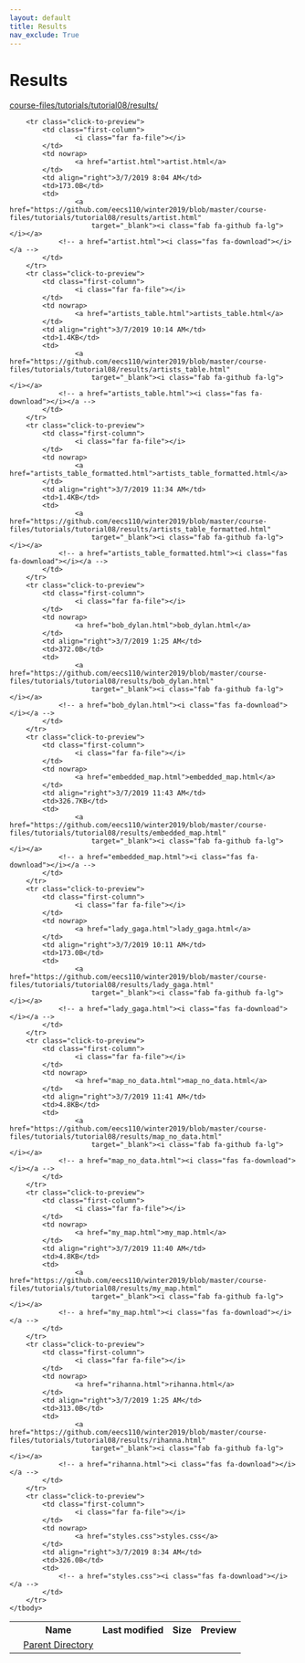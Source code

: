 ```yaml
---
layout: default
title: Results
nav_exclude: True
---
```


# Results

[course-files/tutorials/tutorial08/results/](.)

<table class="tbl-files">
    <tbody>
        <tr>
            <th valign="top"></th>
            <th>Name</th>
            <th>Last modified</th>
            <th>Size</th>
            <th>Preview</th>
        </tr>
        <tr>
            <td valign="top">
                <i class="fa fa-folder-open"></i>
            </td>
            <td><a href="../">Parent Directory</a></td>
            <td>&nbsp;</td>
            <td>&nbsp;</td>
            <td>&nbsp;</td>
        </tr>

        <tr class="click-to-preview">
            <td class="first-column">
                    <i class="far fa-file"></i>
            </td>
            <td nowrap>
                    <a href="artist.html">artist.html</a>
            </td>
            <td align="right">3/7/2019 8:04 AM</td>
            <td>173.0B</td>
            <td>
                    <a href="https://github.com/eecs110/winter2019/blob/master/course-files/tutorials/tutorial08/results/artist.html" 
                        target="_blank"><i class="fab fa-github fa-lg"></i></a>
                <!-- a href="artist.html"><i class="fas fa-download"></i></a -->
            </td>
        </tr>
        <tr class="click-to-preview">
            <td class="first-column">
                    <i class="far fa-file"></i>
            </td>
            <td nowrap>
                    <a href="artists_table.html">artists_table.html</a>
            </td>
            <td align="right">3/7/2019 10:14 AM</td>
            <td>1.4KB</td>
            <td>
                    <a href="https://github.com/eecs110/winter2019/blob/master/course-files/tutorials/tutorial08/results/artists_table.html" 
                        target="_blank"><i class="fab fa-github fa-lg"></i></a>
                <!-- a href="artists_table.html"><i class="fas fa-download"></i></a -->
            </td>
        </tr>
        <tr class="click-to-preview">
            <td class="first-column">
                    <i class="far fa-file"></i>
            </td>
            <td nowrap>
                    <a href="artists_table_formatted.html">artists_table_formatted.html</a>
            </td>
            <td align="right">3/7/2019 11:34 AM</td>
            <td>1.4KB</td>
            <td>
                    <a href="https://github.com/eecs110/winter2019/blob/master/course-files/tutorials/tutorial08/results/artists_table_formatted.html" 
                        target="_blank"><i class="fab fa-github fa-lg"></i></a>
                <!-- a href="artists_table_formatted.html"><i class="fas fa-download"></i></a -->
            </td>
        </tr>
        <tr class="click-to-preview">
            <td class="first-column">
                    <i class="far fa-file"></i>
            </td>
            <td nowrap>
                    <a href="bob_dylan.html">bob_dylan.html</a>
            </td>
            <td align="right">3/7/2019 1:25 AM</td>
            <td>372.0B</td>
            <td>
                    <a href="https://github.com/eecs110/winter2019/blob/master/course-files/tutorials/tutorial08/results/bob_dylan.html" 
                        target="_blank"><i class="fab fa-github fa-lg"></i></a>
                <!-- a href="bob_dylan.html"><i class="fas fa-download"></i></a -->
            </td>
        </tr>
        <tr class="click-to-preview">
            <td class="first-column">
                    <i class="far fa-file"></i>
            </td>
            <td nowrap>
                    <a href="embedded_map.html">embedded_map.html</a>
            </td>
            <td align="right">3/7/2019 11:43 AM</td>
            <td>326.7KB</td>
            <td>
                    <a href="https://github.com/eecs110/winter2019/blob/master/course-files/tutorials/tutorial08/results/embedded_map.html" 
                        target="_blank"><i class="fab fa-github fa-lg"></i></a>
                <!-- a href="embedded_map.html"><i class="fas fa-download"></i></a -->
            </td>
        </tr>
        <tr class="click-to-preview">
            <td class="first-column">
                    <i class="far fa-file"></i>
            </td>
            <td nowrap>
                    <a href="lady_gaga.html">lady_gaga.html</a>
            </td>
            <td align="right">3/7/2019 10:11 AM</td>
            <td>173.0B</td>
            <td>
                    <a href="https://github.com/eecs110/winter2019/blob/master/course-files/tutorials/tutorial08/results/lady_gaga.html" 
                        target="_blank"><i class="fab fa-github fa-lg"></i></a>
                <!-- a href="lady_gaga.html"><i class="fas fa-download"></i></a -->
            </td>
        </tr>
        <tr class="click-to-preview">
            <td class="first-column">
                    <i class="far fa-file"></i>
            </td>
            <td nowrap>
                    <a href="map_no_data.html">map_no_data.html</a>
            </td>
            <td align="right">3/7/2019 11:41 AM</td>
            <td>4.8KB</td>
            <td>
                    <a href="https://github.com/eecs110/winter2019/blob/master/course-files/tutorials/tutorial08/results/map_no_data.html" 
                        target="_blank"><i class="fab fa-github fa-lg"></i></a>
                <!-- a href="map_no_data.html"><i class="fas fa-download"></i></a -->
            </td>
        </tr>
        <tr class="click-to-preview">
            <td class="first-column">
                    <i class="far fa-file"></i>
            </td>
            <td nowrap>
                    <a href="my_map.html">my_map.html</a>
            </td>
            <td align="right">3/7/2019 11:40 AM</td>
            <td>4.8KB</td>
            <td>
                    <a href="https://github.com/eecs110/winter2019/blob/master/course-files/tutorials/tutorial08/results/my_map.html" 
                        target="_blank"><i class="fab fa-github fa-lg"></i></a>
                <!-- a href="my_map.html"><i class="fas fa-download"></i></a -->
            </td>
        </tr>
        <tr class="click-to-preview">
            <td class="first-column">
                    <i class="far fa-file"></i>
            </td>
            <td nowrap>
                    <a href="rihanna.html">rihanna.html</a>
            </td>
            <td align="right">3/7/2019 1:25 AM</td>
            <td>313.0B</td>
            <td>
                    <a href="https://github.com/eecs110/winter2019/blob/master/course-files/tutorials/tutorial08/results/rihanna.html" 
                        target="_blank"><i class="fab fa-github fa-lg"></i></a>
                <!-- a href="rihanna.html"><i class="fas fa-download"></i></a -->
            </td>
        </tr>
        <tr class="click-to-preview">
            <td class="first-column">
                    <i class="far fa-file"></i>
            </td>
            <td nowrap>
                    <a href="styles.css">styles.css</a>
            </td>
            <td align="right">3/7/2019 8:34 AM</td>
            <td>326.0B</td>
            <td>
                <!-- a href="styles.css"><i class="fas fa-download"></i></a -->
            </td>
        </tr>
    </tbody>
</table>

